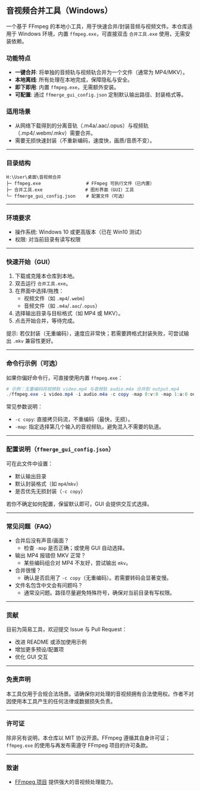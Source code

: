 ## 音视频合并工具（Windows）

一个基于 FFmpeg 的本地小工具，用于快速合并/封装音频与视频文件。本仓库适用于 Windows 环境，内置 `ffmpeg.exe`，可直接双击 `合并工具.exe` 使用，无需安装依赖。

### 功能特点
- **一键合并**: 将单独的音频轨与视频轨合并为一个文件（通常为 MP4/MKV）。
- **本地离线**: 所有处理在本地完成，保障隐私与安全。
- **即下即用**: 内置 `ffmpeg.exe`，无需额外安装。
- **可配置**: 通过 `ffmerge_gui_config.json` 定制默认输出路径、封装格式等。

### 适用场景
- 从网络下载得到的分离音轨（.m4a/.aac/.opus）与视频轨（.mp4/.webm/.mkv）需要合并。
- 需要无损快速封装（不重新编码，速度快，画质/音质不变）。

---

### 目录结构
```
H:\User\桌面\音视频合并
├─ ffmpeg.exe                 # FFmpeg 可执行文件（已内置）
├─ 合并工具.exe                # 图形界面（GUI）工具
└─ ffmerge_gui_config.json    # 配置文件（可选）
```

---

### 环境要求
- 操作系统: Windows 10 或更高版本（已在 Win10 测试）
- 权限: 对当前目录有读写权限

---

### 快速开始（GUI）
1. 下载或克隆本仓库到本地。
2. 双击运行 `合并工具.exe`。
3. 在界面中选择/拖拽：
   - 视频文件（如 `.mp4`/`.webm`）
   - 音频文件（如 `.m4a`/`.aac`/`.opus`）
4. 选择输出目录与目标格式（如 MP4 或 MKV）。
5. 点击开始合并，等待完成。

提示: 若仅封装（无重编码），速度应非常快；若需要跨格式封装失败，可尝试输出 `.mkv` 兼容性更好。

---

### 命令行示例（可选）
如果你偏好命令行，可直接使用内置 `ffmpeg.exe`：

```powershell
# 示例：无重编码将视频轨 video.mp4 与音频轨 audio.m4a 合并到 output.mp4
./ffmpeg.exe -i video.mp4 -i audio.m4a -c copy -map 0:v:0 -map 1:a:0 output.mp4
```

常见参数说明：
- `-c copy`: 直接拷贝码流，不重编码（最快，无损）。
- `-map`: 指定选择第几个输入的音视频轨，避免混入不需要的轨道。

---

### 配置说明（`ffmerge_gui_config.json`）
可在此文件中设置：
- 默认输出目录
- 默认封装格式（如 `mp4`/`mkv`）
- 是否优先无损封装（`-c copy`）

若你不确定如何配置，保留默认即可，GUI 会提供交互式选择。

---

### 常见问题（FAQ）
- 合并后没有声音/画面？
  - 检查 `-map` 是否正确；或使用 GUI 自动选择。
- 输出 MP4 报错但 MKV 正常？
  - 某些编码组合对 MP4 不友好，尝试输出 `mkv`。
- 合并很慢？
  - 确认是否启用了 `-c copy`（无重编码）。若需要转码会显著变慢。
- 文件名包含中文会有问题吗？
  - 通常没问题。路径尽量避免特殊符号，确保对当前目录有写权限。

---

### 贡献
目前为简易工具，欢迎提交 Issue 与 Pull Request：
- 改进 README 或添加使用示例
- 增加更多预设/配置项
- 优化 GUI 交互

---

### 免责声明
本工具仅用于合规合法场景。请确保你对处理的音视频拥有合法使用权。作者不对因使用本工具产生的任何法律或数据损失负责。

---

### 许可证
除非另有说明，本仓库以 MIT 协议开源。FFmpeg 遵循其自身许可证；`ffmpeg.exe` 的使用与再发布需遵守 FFmpeg 项目的许可条款。

---

### 致谢
- [FFmpeg 项目](https://ffmpeg.org) 提供强大的音视频处理能力。



